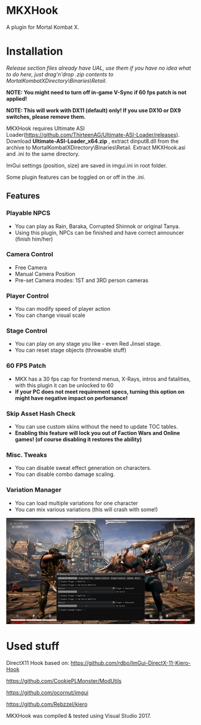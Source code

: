 # MKXHook
A plugin for Mortal Kombat X.


# Installation

*Release section files already have UAL, use them if you have no idea what to do here, just drag'n'drop .zip contents to MortalKombatXDirectory\Binaries\Retail.*



**NOTE: You might need to turn off in-game V-Sync if 60 fps patch is not applied!**

**NOTE: This will work with DX11 (default) only! If you use DX10 or DX9 switches, please remove them.**

MKXHook requires Ultimate ASI Loader(https://github.com/ThirteenAG/Ultimate-ASI-Loader/releases). Download **Ultimate-ASI-Loader_x64.zip**
, extract dinput8.dll from the archive to MortalKombatXDirectory\Binaries\Retail. Extract MKXHook.asi and .ini to the same directory.


ImGui settings (position, size) are saved in imgui.ini in root folder.

Some plugin features can be toggled on or off in the .ini.

## Features

### Playable NPCS
 - You can play as Rain, Baraka, Corrupted Shinnok or original Tanya.
 - Using this plugin, NPCs can be finished and have correct announcer (finish him/her)
 
### Camera Control
 - Free Camera
 - Manual Camera Position
 - Pre-set Camera modes: 1ST and 3RD person cameras
 
### Player Control
 - You can modify speed of player action
 - You can change visual scale
 
### Stage Control
 - You can play on any stage you like - even Red Jinsei stage.
 - You can reset stage objects (throwable stuff)

### 60 FPS Patch
 - MKX has a 30 fps cap for frontend menus, X-Rays, intros and fatalities, with this plugin it can be unlocked to 60
 - **If your PC does not meet requirement specs, turning this option on might have negative impact on perfomance!**
 

### Skip Asset Hash Check 
 - You can use custom skins without the need to update TOC tables.
 - **Enabling this feature will lock you out of Faction Wars and Online games! (of course disabling it restores the ability)**
 
### Misc. Tweaks 
 - You can disable sweat effect generation on characters.
 - You can disable combo damage scaling.


### Variation Manager
 - You can load multiple variations for one character
 - You can mix various variations (this will crash with some!)



![Preview](https://raw.githubusercontent.com/ermaccer/ermaccer.github.io/gh-pages/assets/mods/mkx/mkxhook/1.jpg)

# Used stuff
DirectX11 Hook based on:
https://github.com/rdbo/ImGui-DirectX-11-Kiero-Hook

https://github.com/CookiePLMonster/ModUtils

https://github.com/ocornut/imgui

https://github.com/Rebzzel/kiero


MKXHook was compiled & tested using Visual Studio 2017.

 
